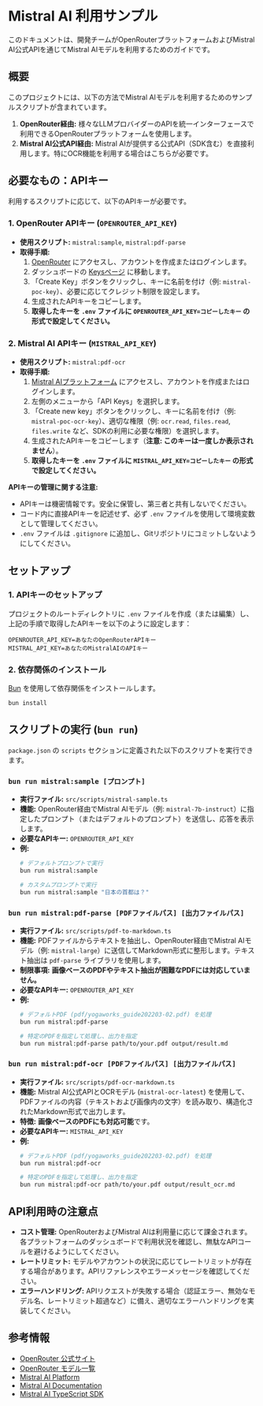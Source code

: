 # Mistral AI 利用サンプル

このドキュメントは、開発チームがOpenRouterプラットフォームおよびMistral AI公式APIを通じてMistral AIモデルを利用するためのガイドです。

## 概要

このプロジェクトには、以下の方法でMistral AIモデルを利用するためのサンプルスクリプトが含まれています。

1.  **OpenRouter経由:** 様々なLLMプロバイダーのAPIを統一インターフェースで利用できるOpenRouterプラットフォームを使用します。
2.  **Mistral AI公式API経由:** Mistral AIが提供する公式API（SDK含む）を直接利用します。特にOCR機能を利用する場合はこちらが必要です。

## 必要なもの：APIキー

利用するスクリプトに応じて、以下のAPIキーが必要です。

### 1. OpenRouter APIキー (`OPENROUTER_API_KEY`)

*   **使用スクリプト:** `mistral:sample`, `mistral:pdf-parse`
*   **取得手順:**
    1.  [OpenRouter](https://openrouter.ai/) にアクセスし、アカウントを作成またはログインします。
    2.  ダッシュボードの [Keysページ](https://openrouter.ai/keys) に移動します。
    3.  「Create Key」ボタンをクリックし、キーに名前を付け（例: `mistral-poc-key`）、必要に応じてクレジット制限を設定します。
    4.  生成されたAPIキーをコピーします。
    5.  **取得したキーを `.env` ファイルに `OPENROUTER_API_KEY=コピーしたキー` の形式で設定してください。**

### 2. Mistral AI APIキー (`MISTRAL_API_KEY`)

*   **使用スクリプト:** `mistral:pdf-ocr`
*   **取得手順:**
    1.  [Mistral AIプラットフォーム](https://console.mistral.ai/) にアクセスし、アカウントを作成またはログインします。
    2.  左側のメニューから「API Keys」を選択します。
    3.  「Create new key」ボタンをクリックし、キーに名前を付け（例: `mistral-poc-ocr-key`）、適切な権限（例: `ocr.read`, `files.read`, `files.write` など、SDKの利用に必要な権限）を選択します。
    4.  生成されたAPIキーをコピーします（**注意: このキーは一度しか表示されません**）。
    5.  **取得したキーを `.env` ファイルに `MISTRAL_API_KEY=コピーしたキー` の形式で設定してください。**

**APIキーの管理に関する注意:**
*   APIキーは機密情報です。安全に保管し、第三者と共有しないでください。
*   コード内に直接APIキーを記述せず、必ず `.env` ファイルを使用して環境変数として管理してください。
*   `.env` ファイルは `.gitignore` に追加し、Gitリポジトリにコミットしないようにしてください。

## セットアップ

### 1. APIキーのセットアップ

プロジェクトのルートディレクトリに `.env` ファイルを作成（または編集）し、上記の手順で取得したAPIキーを以下のように設定します：

```
OPENROUTER_API_KEY=あなたのOpenRouterAPIキー
MISTRAL_API_KEY=あなたのMistralAIのAPIキー
```

### 2. 依存関係のインストール

[Bun](https://bun.sh/) を使用して依存関係をインストールします。

```bash
bun install
```

## スクリプトの実行 (`bun run`)

`package.json` の `scripts` セクションに定義された以下のスクリプトを実行できます。

### `bun run mistral:sample [プロンプト]`

*   **実行ファイル:** `src/scripts/mistral-sample.ts`
*   **機能:** OpenRouter経由でMistral AIモデル（例: `mistral-7b-instruct`）に指定したプロンプト（またはデフォルトのプロンプト）を送信し、応答を表示します。
*   **必要なAPIキー:** `OPENROUTER_API_KEY`
*   **例:**
    ```bash
    # デフォルトプロンプトで実行
    bun run mistral:sample

    # カスタムプロンプトで実行
    bun run mistral:sample "日本の首都は？"
    ```

### `bun run mistral:pdf-parse [PDFファイルパス] [出力ファイルパス]`

*   **実行ファイル:** `src/scripts/pdf-to-markdown.ts`
*   **機能:** PDFファイルからテキストを抽出し、OpenRouter経由でMistral AIモデル（例: `mistral-large`）に送信してMarkdown形式に整形します。テキスト抽出は `pdf-parse` ライブラリを使用します。
*   **制限事項:** **画像ベースのPDFやテキスト抽出が困難なPDFには対応していません。**
*   **必要なAPIキー:** `OPENROUTER_API_KEY`
*   **例:**
    ```bash
    # デフォルトPDF (pdf/yogaworks_guide202203-02.pdf) を処理
    bun run mistral:pdf-parse

    # 特定のPDFを指定して処理し、出力を指定
    bun run mistral:pdf-parse path/to/your.pdf output/result.md
    ```

### `bun run mistral:pdf-ocr [PDFファイルパス] [出力ファイルパス]`

*   **実行ファイル:** `src/scripts/pdf-ocr-markdown.ts`
*   **機能:** Mistral AI公式APIとOCRモデル (`mistral-ocr-latest`) を使用して、PDFファイルの内容（テキストおよび画像内の文字）を読み取り、構造化されたMarkdown形式で出力します。
*   **特徴:** **画像ベースのPDFにも対応可能**です。
*   **必要なAPIキー:** `MISTRAL_API_KEY`
*   **例:**
    ```bash
    # デフォルトPDF (pdf/yogaworks_guide202203-02.pdf) を処理
    bun run mistral:pdf-ocr

    # 特定のPDFを指定して処理し、出力を指定
    bun run mistral:pdf-ocr path/to/your.pdf output/result_ocr.md
    ```

## API利用時の注意点

*   **コスト管理:** OpenRouterおよびMistral AIは利用量に応じて課金されます。各プラットフォームのダッシュボードで利用状況を確認し、無駄なAPIコールを避けるようにしてください。
*   **レートリミット:** モデルやアカウントの状況に応じてレートリミットが存在する場合があります。APIリファレンスやエラーメッセージを確認してください。
*   **エラーハンドリング:** APIリクエストが失敗する場合（認証エラー、無効なモデル名、レートリミット超過など）に備え、適切なエラーハンドリングを実装してください。

## 参考情報

*   [OpenRouter 公式サイト](https://openrouter.ai/)
*   [OpenRouter モデル一覧](https://openrouter.ai/models)
*   [Mistral AI Platform](https://console.mistral.ai/)
*   [Mistral AI Documentation](https://docs.mistral.ai/)
*   [Mistral AI TypeScript SDK](https://github.com/mistralai/client-js)
